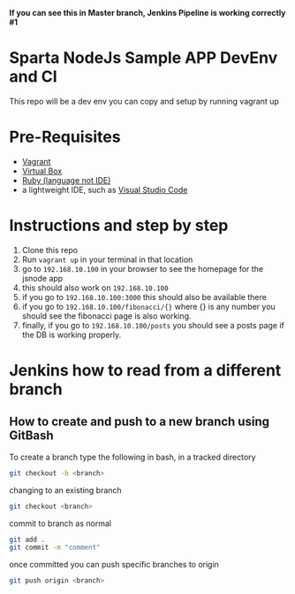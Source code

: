 __If you can see this in Master branch, Jenkins Pipeline is working correctly #1__

# Sparta NodeJs Sample APP DevEnv and CI
This repo will be a dev env you can copy and setup by running vagrant up

# Pre-Requisites 
- [Vagrant](https://www.vagrantup.com/downloads.html) 
- [Virtual Box](https://www.virtualbox.org/wiki/Downloads)
- [Ruby (language not IDE)](https://www.jetbrains.com/ruby/promo/?gclid=CjwKCAiA8Jf-BRB-EiwAWDtEGrHnzaQQ8c12NPrRbN8zrPI-TaFz5HEtSIrcOni-ZEbqJad6B0Bn-RoCajYQAvD_BwE)
- a lightweight IDE, such as [Visual Studio Code](https://code.visualstudio.com/download)

# Instructions and step by step
1. Clone this repo
2. Run `vagrant up` in your terminal in that location
3. go to `192.168.10.100` in your browser to see the homepage for the jsnode app
4. this should also work on `192.168.10.100`
5. if you go to `192.168.10.100:3000` this should also be available there
6. if you go to `192.168.10.100/fibonacci/{}` where {} is any number you should see the fibonacci page is also working. 
8. finally, if you go to `192.168.10.100/posts` you should see a posts page if the DB is working properly. 

# Jenkins how to read from a different branch 

## How to create and push to a new branch using GitBash
To create a branch type the following in bash, in a tracked directory 
```bash
git checkout -b <branch>
```

changing to an existing branch
```bash
git checkout <branch>
```

commit to branch as normal 
```bash
git add . 
git commit -m "comment"
```

once committed you can push specific branches to origin 
```bash
git push origin <branch>
```